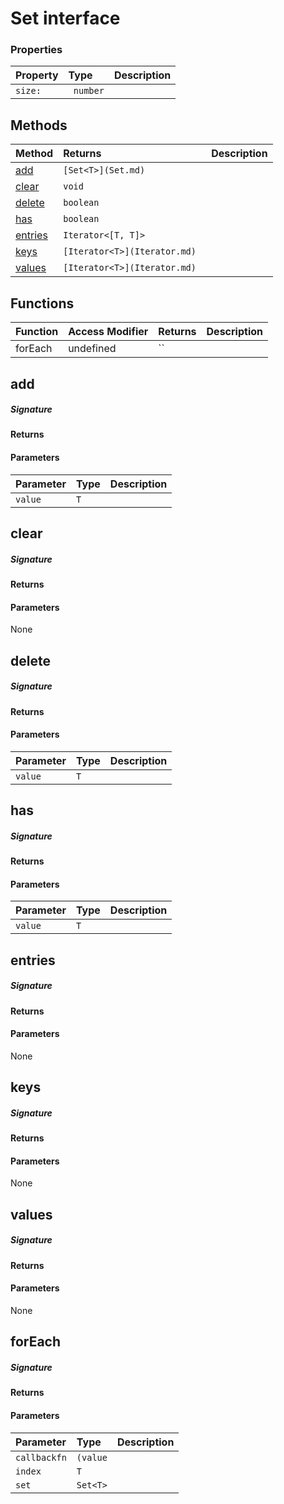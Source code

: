 # Set<T> interface





### Properties

| Property	   | Type	| Description|
|:-------------|:-------|:-----------|
|`size:`      |` number` |  |




## Methods

| Method	   |  Returns	| Description|
|:-------------|:-------|:-----------|
|[add](#add)      | `[Set<T>](Set.md) `|  |
|[clear](#clear)      | `void `|  |
|[delete](#delete)      | `boolean `|  |
|[has](#has)      | `boolean `|  |
|[entries](#entries)      | `Iterator<[T, T]> `|  |
|[keys](#keys)      | `[Iterator<T>](Iterator.md) `|  |
|[values](#values)      | `[Iterator<T>](Iterator.md) `|  |



## Functions

| Function	   | Access Modifier | Returns	| Description|
|:-------------|:----|:-------|:-----------|
|forEach      | undefined | `` |  |


## add



##### Signature

#### Returns

#### Parameters


| Parameter	   | Type    | Description |
|:-------------|:---------------|:------------|
| `value`    | `T` |  |


## clear



##### Signature

#### Returns

#### Parameters
None


## delete



##### Signature

#### Returns

#### Parameters


| Parameter	   | Type    | Description |
|:-------------|:---------------|:------------|
| `value`    | `T` |  |


## has



##### Signature

#### Returns

#### Parameters


| Parameter	   | Type    | Description |
|:-------------|:---------------|:------------|
| `value`    | `T` |  |


## entries



##### Signature

#### Returns

#### Parameters
None


## keys



##### Signature

#### Returns

#### Parameters
None


## values



##### Signature

#### Returns

#### Parameters
None


## forEach



##### Signature

#### Returns

#### Parameters


| Parameter	   | Type    | Description |
|:-------------|:---------------|:------------|
| `callbackfn`    | `(value` |  |
| `index`    | `T` |  |
| `set`    | `Set<T>` |  |

